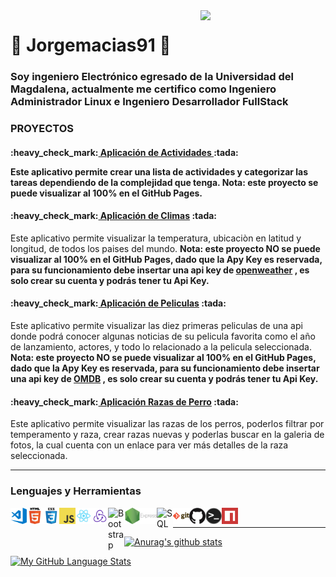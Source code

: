 
<img align='right' src='https://user-images.githubusercontent.com/5713670/87202985-820dcb80-c2b6-11ea-9f56-7ec461c497c3.gif' width='200'>

# 👋 Jorgemacias91 👋

<h3>
Soy ingeniero Electrónico egresado de la Universidad del Magdalena, actualmente me certifico como Ingeniero Administrador Linux e Ingeniero Desarrollador FullStack 
</h3>

<h3><strong>PROYECTOS</strong></h3>

<h4>:heavy_check_mark:<a href="https://jorgemacias91.github.io/Notas_App/" target="_blank"> Aplicación de Actividades </a> :tada:</4>
<p>Este aplicativo permite crear una lista de actividades y categorizar las tareas dependiendo de la complejidad que tenga. <strong>Nota: este proyecto se puede visualizar al 100% en el GitHub Pages.</strong></p>

<h4>:heavy_check_mark:<a href="https://jorgemacias91.github.io/climas_app" target="_blank"> Aplicación de Climas</a> :tada:</h4>
<p>Este aplicativo permite visualizar la temperatura, ubicaciòn en latitud y longitud, de todos los paises del mundo. <strong>Nota: este proyecto NO se puede visualizar al 100% en el GitHub Pages, dado que la Apy Key es reservada, para su funcionamiento debe insertar una api key de <a href="https://openweathermap.org/api">openweather</a> , es solo crear su cuenta y podrás tener tu Api Key.</strong></p>

<h4>:heavy_check_mark:<a href="https://jorgemacias91.github.io/filmes_app/" target="_blank"> Aplicación de Peliculas</a> :tada:</h4>
<p>Este aplicativo permite visualizar las diez primeras peliculas de una api donde podrá conocer algunas noticias de su pelicula favorita como el año de lanzamiento, actores, y todo lo relacionado a la pelicula seleccionada. <strong>Nota: este proyecto NO se puede visualizar al 100% en el GitHub Pages, dado que la Apy Key es reservada, para su funcionamiento debe insertar una api key de <a href="http://www.omdbapi.com/">OMDB</a> , es solo crear su cuenta y podrás tener tu Api Key.</strong></p>

<h4>:heavy_check_mark:<a href="http://157.245.8.158/" target="_blank"> Aplicación Razas de Perro</a> :tada:</h4>
<p>Este aplicativo permite visualizar las razas de los perros, poderlos filtrar por temperamento y raza, crear razas nuevas y poderlas buscar en la galeria de fotos, la cual cuenta con un enlace para ver más detalles de la raza seleccionada.</p>

-------------------------------------------------------------------------------------------------------------------------------
<div>
<h3>Lenguajes y Herramientas</h3>

<img align="left" alt="Visual Studio Code" width="26px" src="https://raw.githubusercontent.com/github/explore/80688e429a7d4ef2fca1e82350fe8e3517d3494d/topics/visual-studio-code/visual-studio-code.png" />

<img align="left" alt="HTML5" width="26px" src="https://raw.githubusercontent.com/github/explore/80688e429a7d4ef2fca1e82350fe8e3517d3494d/topics/html/html.png" />

<img align="left" alt="CSS3" width="26px" 
src="https://raw.githubusercontent.com/github/explore/80688e429a7d4ef2fca1e82350fe8e3517d3494d/topics/css/css.png" />

<img align="left" alt="JavaScript" width="26px" src="https://raw.githubusercontent.com/github/explore/80688e429a7d4ef2fca1e82350fe8e3517d3494d/topics/javascript/javascript.png" />

<img align="left" alt="React" width="26px" src="https://raw.githubusercontent.com/github/explore/80688e429a7d4ef2fca1e82350fe8e3517d3494d/topics/react/react.png" />

<img align="left" alt="REDUX" width="26px" src="https://raw.githubusercontent.com/TheNear/TheNear/master/icons/redux.png" />

<img align="left" alt="Bootstrap" width="26px" src="https://seocom.agency/wp-content/uploads/2019/02/bootstrap-stack.png" />

<img align="left" alt="Node.js" width="26px" src="https://raw.githubusercontent.com/github/explore/80688e429a7d4ef2fca1e82350fe8e3517d3494d/topics/nodejs/nodejs.png" />

<img align="left" alt="Express" width="26px" src="https://raw.githubusercontent.com/github/explore/80688e429a7d4ef2fca1e82350fe8e3517d3494d/topics/express/express.png" />

<img align="left" alt="SQL" width="26px" 
src="https://w7.pngwing.com/pngs/105/17/png-transparent-microsoft-azure-sql-database-microsoft-sql-server-cloud-computing-blue-text-logo.png" />

<img align="left" alt="Git" width="26px" 
src="https://raw.githubusercontent.com/github/explore/80688e429a7d4ef2fca1e82350fe8e3517d3494d/topics/git/git.png" />

<img align="left" alt="GitHub" width="26px" src="https://raw.githubusercontent.com/github/explore/78df643247d429f6cc873026c0622819ad797942/topics/github/github.png" />

<img align="left" alt="Terminal" width="26px" src="https://raw.githubusercontent.com/github/explore/80688e429a7d4ef2fca1e82350fe8e3517d3494d/topics/terminal/terminal.png" />

<img align="left" alt="NPM" width="26px" src="https://raw.githubusercontent.com/github/explore/80688e429a7d4ef2fca1e82350fe8e3517d3494d/topics/npm/npm.png" />
</div>
<br />

----------------------------------------------------------------------------------------------------------------------



[![Anurag's github stats](https://github-readme-stats.vercel.app/api?username=Jorgemacias91&-show_icons=true&theme=gotham)](https://github.com/anuraghazra/github-readme-stats)

[![My GitHub Language Stats](https://github-readme-stats.vercel.app/api/top-langs/?username=Jorgemacias91&langs_count=5&theme=tokyonight)]()



<!--
**Jorgemacias91/jorgemacias91** is a ✨ _special_ ✨ repository because its `README.md` (this file) appears on your GitHub profile.

Here are some ideas to get you started:

- 🔭 I’m currently working on ...
- 🌱 I’m currently learning ...
- 👯 I’m looking to collaborate on ...
- 🤔 I’m looking for help with ...
- 💬 Ask me about ...
- 📫 How to reach me: ...
- 😄 Pronouns: ...
- ⚡ Fun fact: ...
[<img src='https://cdn.jsdelivr.net/npm/simple-icons@3.0.1/icons/linkedin.svg' alt='linkedin' height='40'>](https://www.linkedin.com/in/https://www.linkedin.com/in/jorge-leonardo-macias-vesga-5aa8a311b//)  
-->




